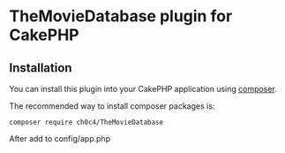 # TheMovieDatabase plugin for CakePHP

## Installation

You can install this plugin into your CakePHP application using [composer](http://getcomposer.org).

The recommended way to install composer packages is:

```
composer require ch0c4/TheMovieDatabase
```

After add to config/app.php

